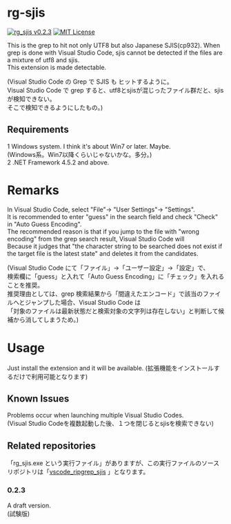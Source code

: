 # rg-sjis

[![rg_sjis v0.2.3](https://img.shields.io/badge/rg_sjis-v0.2.3-6479ff.svg)](https://github.com/komiyamma/vscode_ripgrep_sjis_extension/releases)
[![MIT License](https://img.shields.io/badge/license-MIT-blue.svg?style=flat)](LICENSE)

This is the grep to hit not only UTF8 but also Japanese SJIS(cp932).
When grep is done with Visual Studio Code, sjis cannot be detected if the files are a mixture of utf8 and sjis.   
This extension is made detectable.

(Visual Studio Code の Grep で SJIS も ヒットするように。  
 Visual Studio Code で grep すると、utf8とsjisが混じったファイル群だと、sjis が検知できない。  
 そこで検知できるようにしたもの。)

## Requirements

1 Windows system. I think it's about Win7 or later. Maybe.  
(Windows系。Win7以降くらいじゃないかな。多分。)  
2 .NET Framework 4.5.2 and above.

# Remarks
In Visual Studio Code, select "File"-> "User Settings"-> "Settings".  
It is recommended to enter "guess" in the search field and check "Check" in "Auto Guess Encoding".  
The recommended reason is that if you jump to the file with "wrong encoding" from the grep search result, Visual Studio Code will  
Because it judges that "the character string to be searched does not exist if the target file is the latest state" and deletes it from the candidates.

(Visual Studio Code にて「ファイル」→「ユーザー設定」→「設定」で、  
検索欄に「guess」と入れて「Auto Guess Encoding」に「チェック」を入れることを推奨。  
推奨理由としては、grep 検索結果から「間違えたエンコード」で該当のファイルへとジャンプした場合、Visual Studio Code は  
「対象のファイルは最新状態だと検索対象の文字列は存在しない」と判断して候補から消してしまうため。)

# Usage
Just install the extension and it will be available.
(拡張機能をインストールするだけで利用可能となります)

## Known Issues

Problems occur when launching multiple Visual Studio Codes.  
(Visual Studio Codeを複数起動した後、１つを閉じるとsjisを検索できない)

## Related repositories
「rg_sjis.exe という実行ファイル」がありますが、この実行ファイルのソースリポジトリは「[vscode_ripgrep_sjis](https://github.com/komiyamma/vscode_ripgrep_sjis) 」となります。


### 0.2.3

A draft version.  
(試験版)





